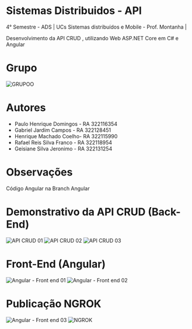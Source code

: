 # Sistemas Distribuidos - API
4° Semestre - ADS | UCs  Sistemas distribuídos e Mobile - Prof. Montanha | 

Desenvolvimento da API CRUD , utilizando Web ASP.NET Core em C# e Angular

# Grupo
![GRUPOO](https://github.com/pyhpaulo/Sistemas_Distribuidos_API/assets/90566724/7bc80d52-58c7-43a2-992c-02c95187beac)
# Autores
<ul>
	<li>Paulo Henrique Domingos - RA 322116354</li>
	<li>Gabriel Jardim Campos - RA 322128451</li>
	<li>Henrique Machado Coelho- RA 322115990</li>
	<li>Rafael Reis Silva Franco - RA 322118954</li>
	<li>Geisiane Silva Jeronimo - RA 322131254</li>
</ul>

# Observações

Código Angular na Branch Angular

# Demonstrativo da API CRUD (Back-End)
![API CRUD 01](https://github.com/pyhpaulo/Sistemas_Distribuidos_API/assets/90566724/32568cc7-325f-4107-88d3-46f8bd33125b)
![API CRUD 02](https://github.com/pyhpaulo/Sistemas_Distribuidos_API/assets/90566724/1b7ef765-ef0e-4234-8cdd-01cb7fd8709d)
![API CRUD 03](https://github.com/pyhpaulo/Sistemas_Distribuidos_API/assets/90566724/c34e4037-f8b2-4574-8e47-b962c38decd3)

# Front-End (Angular)
![Angular - Front end 01](https://github.com/pyhpaulo/Sistemas_Distribuidos_API/assets/90566724/7d11df0c-921f-448b-9305-d9aee5fe11ad)
![Angular - Front end 02](https://github.com/pyhpaulo/Sistemas_Distribuidos_API/assets/90566724/ae4c845a-0e2a-43e6-876a-f4ead018df75)

# Publicação NGROK
![Angular - Front end 03](https://github.com/pyhpaulo/Sistemas_Distribuidos_API/assets/90566724/059d9a99-a6f7-4831-869e-d0c6ced61f16)
![NGROK](https://github.com/pyhpaulo/Sistemas_Distribuidos_API/assets/90566724/8cb1deaf-79e8-43a6-8a2b-d15e364c62cb)

